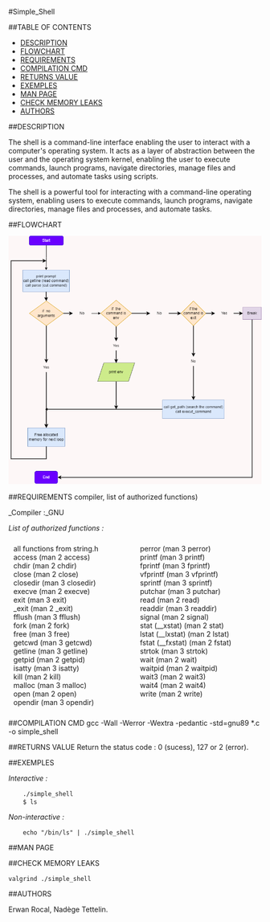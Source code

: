 #Simple_Shell

##TABLE OF CONTENTS
- [DESCRIPTION](#DESCRIPTION)
- [FLOWCHART](#FLOWCHART)
- [REQUIREMENTS](#Requirements)
- [COMPILATION CMD](#compliationCDM)
- [RETURNS VALUE](#RETURNS_VALUE)
- [EXEMPLES](#Exemplesg)
- [MAN PAGE](#MANPAGE)
- [CHECK MEMORY LEAKS](#CHECKMEMORYLEAKS)
- [AUTHORS](#AUTHORS)


##DESCRIPTION

The shell is a command-line interface enabling the user to interact with a computer's operating system. It acts as a layer of abstraction between the user and the operating system kernel, enabling the user to execute commands, launch programs, navigate directories, manage files and processes, and automate tasks using scripts.

The shell is a powerful tool for interacting with a command-line operating system, enabling users to execute commands, launch programs, navigate directories, manage files and processes, and automate tasks.



##FLOWCHART

![flowchart](https://github.com/Nadely/holbertonschool-simple_shell/blob/main/Flowchart_Simple_Shell.png)

##REQUIREMENTS compiler, list of authorized functions)

_Compiler :_GNU

_List of authorized functions :_
<div style="display: flex;">
  <div style="flex: 50%; padding: 10px;">
  	all functions from string.h</br>
	access (man 2 access)</br>
	chdir (man 2 chdir)</br>
	close (man 2 close)</br>
	closedir (man 3 closedir)</br>
	execve (man 2 execve)</br>
	exit (man 3 exit)</br>
	_exit (man 2 _exit)</br>
	fflush (man 3 fflush)</br>
	fork (man 2 fork)</br>
	free (man 3 free)</br>
	getcwd (man 3 getcwd)</br>
	getline (man 3 getline)</br>
	getpid (man 2 getpid)</br>
	isatty (man 3 isatty)</br>
	kill (man 2 kill)</br>
	malloc (man 3 malloc)</br>
	open (man 2 open)</br>
	opendir (man 3 opendir)</br>
  </div>
  <div style="flex: 50%; padding: 10px;">
	perror (man 3 perror)</br>
	printf (man 3 printf)</br>
	fprintf (man 3 fprintf)</br>
	vfprintf (man 3 vfprintf)</br>
	sprintf (man 3 sprintf)</br>
	putchar (man 3 putchar)</br>
	read (man 2 read)</br>
	readdir (man 3 readdir)</br>
	signal (man 2 signal)</br>
	stat (__xstat) (man 2 stat)</br>
	lstat (__lxstat) (man 2 lstat)</br>
	fstat (__fxstat) (man 2 fstat)</br>
	strtok (man 3 strtok)</br>
	wait (man 2 wait)</br>
	waitpid (man 2 waitpid)</br>
	wait3 (man 2 wait3)</br>
	wait4 (man 2 wait4)</br>
	write (man 2 write)</br>
  </div>
</div>


##COMPILATION CMD
	gcc -Wall -Werror -Wextra -pedantic -std=gnu89 *.c -o simple_shell

##RETURNS VALUE
	Return the status code : 0 (sucess), 127 or 2 (error).

##EXEMPLES

_Interactive :_

		./simple_shell
		$ ls

_Non-interactive :_

		echo "/bin/ls" | ./simple_shell

##MAN PAGE


##CHECK MEMORY LEAKS

	valgrind ./simple_shell

##AUTHORS

Erwan Rocal, Nadège Tettelin.

